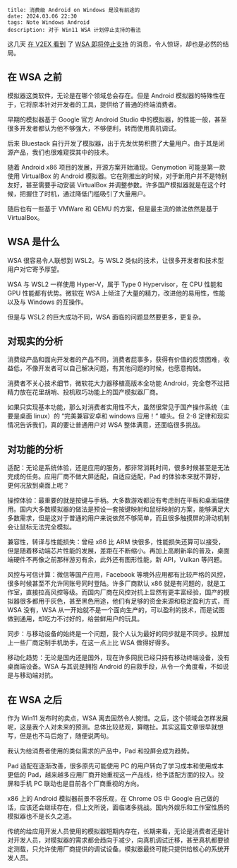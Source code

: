 ```
title: 消费级 Android on Windows 是没有前途的
date: 2024.03.06 22:30
tags: Note Windows Android
description: 对于 Win11 WSA 计划停止支持的看法
```

这几天 [在 V2EX 看到](https://v2ex.com/t/1020931) 了 [WSA 即将停止支持](https://learn.microsoft.com/en-us/windows/android/wsa/) 的消息，令人惊讶，却也是必然的结局。

## 在 WSA 之前

模拟器这类软件，无论是在哪个领域总会存在。但是 Android 模拟器的特殊性在于，它将原本针对开发者的工具，提供给了普通的终端消费者。

早期的模拟器基于 Google 官方 Android Studio 中的模拟器，的性能一般，甚至很多开发者都认为他不够强大，不够便利，转而使用真机调试。

后来 Bluestack 自行开发了模拟器，出于先发优势积攒了大量用户。由于其是闭源产品，我们也很难窥探其中的技术。

随着 Android x86 项目的发展，开源方案开始涌现。Genymotion 可能是第一款使用 VirtualBox 的 Android 模拟器。它在刚推出的时候，对于新用户并不是特别友好，甚至需要手动安装 VirtualBox 并调整参数。许多国产模拟器就是在这个时候，把握住了时机，通过降低门槛吸引了大量用户。

随后也有一些基于 VMWare 和 QEMU 的方案，但是最主流的做法依然是基于 VirtualBox。

## WSA 是什么

WSA 很容易令人联想到 WSL2。与 WSL2 类似的技术，让很多开发者和技术型用户对它寄予厚望。

WSA 与 WSL2 一样使用 Hyper-V，属于 Type 0 Hypervisor，在 CPU 性能和 GPU 性能都有优势。微软在 WSA 上倾注了大量的精力，改进他的易用性，性能以及与 Windows 的互操作。

但是与 WSL2 的巨大成功不同，WSA 面临的问题显然要更多，更复杂。

## 对现实的分析

消费级产品和面向开发者的产品不同，消费者屁事多，获得有价值的反馈困难，收益低，不像开发者可以自己解决问题，有其他问题的时候，也愿意掏钱。

消费者不关心技术细节，微软花大力器移植高版本全功能 Android，完全卷不过把精力放在花里胡哨、投机取巧功能上的国产模拟器厂商。

如果只实现基本功能，那么对消费者实用性不大，虽然很常见于国产操作系统（主要是桌面 linux）的 “完美兼容安卓和 windows 应用！“ 噱头。但 2-8 定律和现实情况告诉我们，真的要让普通用户对 WSA 整体满意，还面临很多挑战。

## 对功能的分析

适配：无论是系统体验，还是应用的服务，都非常消耗时间，很多时候甚至是无法完成的任务。应用厂商不做大屏适配，自适应适配，Pad 的体验本来就不算好，更何况放到桌面上呢？

操控体验：最重要的就是按键与手柄。大多数游戏都没有考虑到在平板和桌面端使用。国内大多数模拟器的做法是预设一套按键映射和鼠标映射的方案，能够满足大多数需求，但是这对于普通的用户来说依然不够简单，而且很多触摸屏的滑动机制会让鼠标无法完全模拟。

兼容性，转译与性能损失：曾经 x86 比 ARM 快很多，性能损失还算可以接受，但是随着移动端芯片性能的发展，差距在不断缩小。再加上高刷新率的普及，桌面端硬件不再像之前那样游刃有余，此外还有图形性能，新 API，Vulkan 等问题。

风控与可信计算：微信等国产应用，Facebook 等境外应用都有比较严格的风控，很多时候甚至不允许同账号同时登陆。许多厂商默认 x86 就是有问题的，就是工作室，直接拉高风控等级。而国内厂商在风控对抗上显然有更丰富经验，国产的模拟器很多都用于灰色，甚至黑色用途，他们有足够的资金来源和稳定盈利方式，而 WSA 没有，WSA 从一开始就不是一个面向生产的，可以盈利的技术，而是试图做到通用，却吃力不讨好的，给尝鲜用户的玩具。

同步：与移动设备的始终是一个问题，我个人认为最好的同步就是不同步。投屏加上一些厂商定制手机助手，在这一点上比 WSA 做得好得多。

移动化趋势：无论是国内还是国外，现在许多网民已经只持有移动终端设备，没有桌面端设备。WSA 与其说是拥抱 Android 的自救手段，从令一个角度看，不如说是与移动端对抗。

## 在 WSA 之后

作为 Win11 发布时的卖点，WSA 离去固然令人惋惜。之后，这个领域会怎样发展呢，这是我个人对未来的预测。总体比较悲观，算瞎扯。其实这篇文章很早就想写，但是也不马后炮了，随便说两句。

我认为给消费者使用的类似需求的产品中，Pad 和投屏会成为趋势。

Pad 适配在逐渐改善，很多原先可能使用 PC 的用户转向了学习成本和使用成本更低的 Pad，越来越多应用厂商开始重视这一产品线，给予适配方面的投入。投屏和手机 PC 联动也是目前各个厂商重视的方向。

x86 上的 Android 模拟器前景不容乐观，在 Chrome OS 中 Google 自己做的话，应该还会继续存在，但上文所说，面临诸多挑战。国内外娱乐和工作室性质的模拟器也不是长久之道。

传统的给应用开发人员使用的模拟器短期内存在，长期来看，无论是消费者还是针对开发人员，对模拟器的需求都会趋向于减少，向真机调试迁移，甚至真机都要锁定测载，只允许使用厂商提供的调试设备。模拟器最终可能只提供给核心的系统开发人员。
